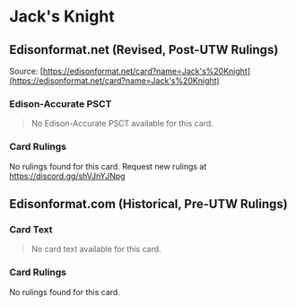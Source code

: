 # Jack's Knight

## Edisonformat.net (Revised, Post-UTW Rulings)

Source: [https://edisonformat.net/card?name=Jack's%20Knight](https://edisonformat.net/card?name=Jack's%20Knight)

### Edison-Accurate PSCT

> No Edison-Accurate PSCT available for this card.

### Card Rulings

No rulings found for this card. Request new rulings at https://discord.gg/shVJnYJNpg


## Edisonformat.com (Historical, Pre-UTW Rulings)

### Card Text

> No card text available for this card.

### Card Rulings

No rulings found for this card.


